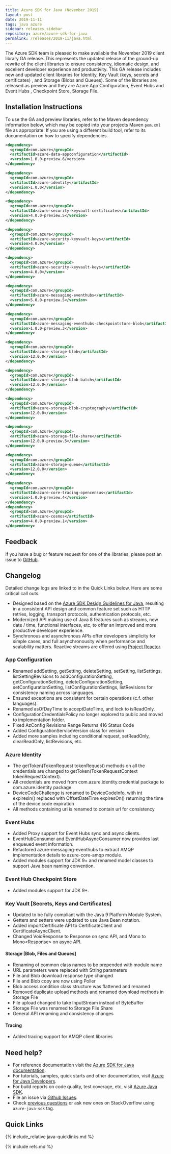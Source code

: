 ```yaml
---
title: Azure SDK for Java (November 2019)
layout: post
date: 2019-11-11
tags: java azure
sidebar: releases_sidebar
repository: azure/azure-sdk-for-java
permalink: /releases/2019-11/java.html
---
```


The Azure SDK team is pleased to make available the November 2019 client library GA release. This represents the updated release of the ground-up rewrite of the client libraries to ensure consistency, idiomatic design, and excellent developer experience and productivity. This GA release includes new and updated client libraries for Identity, Key Vault (keys, secrets and certificates) , and Storage (Blobs  and Queues). Some of the libraries are released as preview and they are  Azure App Configuration, Event Hubs and Event Hubs , Checkpoint Store, Storage File.

## Installation Instructions
To use the GA and preview libraries, refer to the Maven dependency information below, which may be copied into your projects Maven `pom.xml` file as appropriate. If you are using a different build tool, refer to its documentation on how to specify dependencies.

```xml
<dependency>
  <groupId>com.azure</groupId>
  <artifactId>azure-data-appconfiguration</artifactId>
  <version>1.0.0-preview.6/version>
</dependency>

<dependency>
  <groupId>com.azure</groupId>
  <artifactId>azure-identity</artifactId>
  <version>1.0.0</version>
</dependency>

<dependency>
  <groupId>com.azure</groupId>
  <artifactId>azure-security-keyvault-certificates</artifactId>
  <version>4.0.0-preview.5</version>
</dependency>

<dependency>
  <groupId>com.azure</groupId>
  <artifactId>azure-security-keyvault-keys</artifactId>
  <version>4.0.0</version>
</dependency>

<dependency>
  <groupId>com.azure</groupId>
  <artifactId>azure-security-keyvault-keys</artifactId>
  <version>4.0.0</version>
</dependency>

<dependency>
  <groupId>com.azure</groupId>
  <artifactId>azure-messaging-eventhubs</artifactId>
  <version>5.0.0-preview.5</version>
</dependency>

<dependency>
  <groupId>com.azure</groupId>
  <artifactId>azure-messaging-eventhubs-checkpointstore-blob</artifactId>
  <version>1.0.0-preview.3</version>
</dependency>

<dependency>
  <groupId>com.azure</groupId>
  <artifactId>azure-storage-blob</artifactId>
  <version>12.0.0</version>
</dependency>

<dependency>
  <groupId>com.azure</groupId>
  <artifactId>azure-storage-blob-batch</artifactId>
  <version>12.0.0</version>
</dependency>

<dependency>
  <groupId>com.azure</groupId>
  <artifactId>azure-storage-blob-cryptography</artifactId>
  <version>12.0.0</version>
</dependency>

<dependency>
  <groupId>com.azure</groupId>
  <artifactId>azure-storage-file-share</artifactId>
  <version>12.0.0-preview.5</version>
</dependency>

<dependency>
  <groupId>com.azure</groupId>
  <artifactId>azure-storage-queue</artifactId>
  <version>12.0.0</version>
</dependency>

<dependency>
  <groupId>com.azure</groupId>
  <artifactId>azure-core-tracing-opencensus</artifactId>
  <version>1.0.0-preview.4</version>
</dependency>
<dependency>
  <groupId>com.azure</groupId>
  <artifactId>azure-cosmos</artifactId>
  <version>4.0.0-preview.1</version>
</dependency>
```

## Feedback
If you have a bug or feature request for one of the libraries, please post an issue to [GitHub](https://github.com/azure/azure-sdk-for-java/issues).

## Changelog
Detailed change logs are linked to in the Quick Links below. Here are some critical call outs.

* Designed based on the [Azure SDK Design Guidelines for Java](https://azure.github.io/azure-sdk/java_introduction.html), resulting in a consistent API design and common feature set such as HTTP retries, logging, transport protocols, authentication protocols, etc.
* Modernized API making use of Java 8 features such as streams, new date / time, functional interfaces, etc, to offer an improved and more productive developer experience.
* Synchronous and asynchronous APIs offer developers simplicity for simple cases, and full asynchronousity when performance and scalability matters. Reactive streams are offered using [Project Reactor](http://projectreactor.io).

### App Configuration
- Renamed addSetting, getSetting, deleteSetting, setSetting, listSettings, listSettingRevisions to
  addConfigurationSetting, getConfigurationSetting, deleteConfigurationSetting, setConfigurationSetting,
  listConfigurationSettings, listRevisions for consistency naming across languages.
- Ensured exceptions are consistent for certain operations (c.f. other languages).
- Renamed asOfDayTime to acceptDateTime, and lock to isReadOnly.
- ConfigurationCredentialsPolicy no longer explored to public and moved to implementation folder.
- Fixed AzConfig Revisions Range Returns 416 Status Code
- Added ConfigurationServiceVersion class for version
- Added more samples including conditional request, setReadOnly, clearReadOnly, listRevisions, etc.

### Azure Identity
- The getToken(TokenRequest tokenRequest) methods on all the credentials are changed to getToken(TokenRequestContext tokenRequestContext).
- All credentials are moved from com.azure.identity.credential package to com.azure.identity package
- DeviceCodeChallenge is renamed to DeviceCodeInfo, with int expiresIn() replaced with OffsetDateTime expiresOn() returning the time of the device code expiration
- All methods containing uri is renamed to contain url for consistency

### Event Hubs
- Added Proxy support for Event Hubs sync and async clients.
- EventHubConsumer and EventHubAsyncConsumer now provides last enqueued event information.
- Refactored azure-messaging-eventhubs to extract AMQP implementation details to azure-core-amqp module.
- Added modules support for JDK 9+ and renamed model classes to support Java bean naming convention.

### Event Hub Checkpoint Store
- Added modules support for JDK 9+.

### Key Vault [Secrets, Keys and Certificates]
- Updated to be fully compliant with the Java 9 Platform Module System.
- Getters and setters were updated to use Java Bean notation.
- Added importCertificate API to CertificateClient and CertificateAsyncClient.
- Changed VoidResponse to Response<Void> on sync API, and Mono<VoidResponse> to Mono<Response<Void>> on async API.

####  Storage [Blob, Files and Queues]
- Renaming of common class names to be prepended with module name
- URL parameters were replaced with String parameters
- File and Blob download response type changed
-	File and Blob copy are now using Poller
-	Blob access condition class structure was flattened and renamed
-	Removed duplicate upload methods and renamed download methods in Storage File
-	File upload changed to take InputStream instead of ByteBuffer
-	Storage File was renamed to Storage File Share
-	General API renaming and consistency changes

####  Tracing
- Added tracing support for AMQP client libraries

## Need help?
* For reference documentation visit the [Azure SDK for Java documentation](https://azure.github.io/azure-sdk-for-java/).
* For tutorials, samples, quick starts and other documentation, visit [Azure for Java Developers](https://docs.microsoft.com/java/azure/).
* For build reports on code quality, test coverage, etc, visit [Azure Java SDK](https://azuresdkartifacts.blob.core.windows.net/azure-sdk-for-java/index.html).
* File an issue via [Github Issues](https://github.com/Azure/azure-sdk-for-java/issues/new/choose).
* Check [previous questions](https://stackoverflow.com/questions/tagged/azure-java-sdk) or ask new ones on StackOverflow using `azure-java-sdk` tag.

## Quick Links

{% include_relative java-quicklinks.md %}

{% include refs.md %}
